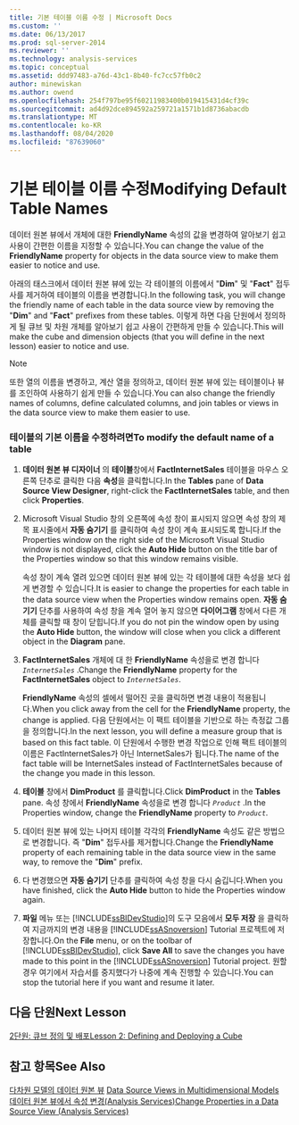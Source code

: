 ```yaml
---
title: 기본 테이블 이름 수정 | Microsoft Docs
ms.custom: ''
ms.date: 06/13/2017
ms.prod: sql-server-2014
ms.reviewer: ''
ms.technology: analysis-services
ms.topic: conceptual
ms.assetid: ddd97483-a76d-43c1-8b40-fc7cc57fb0c2
author: minewiskan
ms.author: owend
ms.openlocfilehash: 254f797be95f60211983400b019415431d4cf39c
ms.sourcegitcommit: ad4d92dce894592a259721a1571b1d8736abacdb
ms.translationtype: MT
ms.contentlocale: ko-KR
ms.lasthandoff: 08/04/2020
ms.locfileid: "87639060"
---
```

# <a name="modifying-default-table-names"></a><span data-ttu-id="d94ab-102">기본 테이블 이름 수정</span><span class="sxs-lookup"><span data-stu-id="d94ab-102">Modifying Default Table Names</span></span>
  <span data-ttu-id="d94ab-103">데이터 원본 뷰에서 개체에 대한 **FriendlyName** 속성의 값을 변경하여 알아보기 쉽고 사용이 간편한 이름을 지정할 수 있습니다.</span><span class="sxs-lookup"><span data-stu-id="d94ab-103">You can change the value of the **FriendlyName** property for objects in the data source view to make them easier to notice and use.</span></span>  
  
 <span data-ttu-id="d94ab-104">아래의 태스크에서 데이터 원본 뷰에 있는 각 테이블의 이름에서 "**Dim**" 및 "**Fact**" 접두사를 제거하여 테이블의 이름을 변경합니다.</span><span class="sxs-lookup"><span data-stu-id="d94ab-104">In the following task, you will change the friendly name of each table in the data source view by removing the "**Dim**" and "**Fact**" prefixes from these tables.</span></span> <span data-ttu-id="d94ab-105">이렇게 하면 다음 단원에서 정의하게 될 큐브 및 차원 개체를 알아보기 쉽고 사용이 간편하게 만들 수 있습니다.</span><span class="sxs-lookup"><span data-stu-id="d94ab-105">This will make the cube and dimension objects (that you will define in the next lesson) easier to notice and use.</span></span>  
  
> [!NOTE]  
>  <span data-ttu-id="d94ab-106">또한 열의 이름을 변경하고, 계산 열을 정의하고, 데이터 원본 뷰에 있는 테이블이나 뷰를 조인하여 사용하기 쉽게 만들 수 있습니다.</span><span class="sxs-lookup"><span data-stu-id="d94ab-106">You can also change the friendly names of columns, define calculated columns, and join tables or views in the data source view to make them easier to use.</span></span>  
  
### <a name="to-modify-the-default-name-of-a-table"></a><span data-ttu-id="d94ab-107">테이블의 기본 이름을 수정하려면</span><span class="sxs-lookup"><span data-stu-id="d94ab-107">To modify the default name of a table</span></span>  
  
1.  <span data-ttu-id="d94ab-108">**데이터 원본 뷰 디자이너** 의 **테이블**창에서 **FactInternetSales** 테이블을 마우스 오른쪽 단추로 클릭한 다음 **속성**을 클릭합니다.</span><span class="sxs-lookup"><span data-stu-id="d94ab-108">In the **Tables** pane of **Data Source View Designer**, right-click the **FactInternetSales** table, and then click **Properties**.</span></span>  
  
2.  <span data-ttu-id="d94ab-109">Microsoft Visual Studio 창의 오른쪽에 속성 창이 표시되지 않으면 속성 창의 제목 표시줄에서 **자동 숨기기** 를 클릭하여 속성 창이 계속 표시되도록 합니다.</span><span class="sxs-lookup"><span data-stu-id="d94ab-109">If the Properties window on the right side of the Microsoft Visual Studio window is not displayed, click the **Auto Hide** button on the title bar of the Properties window so that this window remains visible.</span></span>  
  
     <span data-ttu-id="d94ab-110">속성 창이 계속 열려 있으면 데이터 원본 뷰에 있는 각 테이블에 대한 속성을 보다 쉽게 변경할 수 있습니다.</span><span class="sxs-lookup"><span data-stu-id="d94ab-110">It is easier to change the properties for each table in the data source view when the Properties window remains open.</span></span> <span data-ttu-id="d94ab-111">**자동 숨기기** 단추를 사용하여 속성 창을 계속 열어 놓지 않으면 **다이어그램** 창에서 다른 개체를 클릭할 때 창이 닫힙니다.</span><span class="sxs-lookup"><span data-stu-id="d94ab-111">If you do not pin the window open by using the **Auto Hide** button, the window will close when you click a different object in the **Diagram** pane.</span></span>  
  
3.  <span data-ttu-id="d94ab-112">**FactInternetSales** 개체에 대 한 **FriendlyName** 속성을로 변경 합니다 *`InternetSales`* .</span><span class="sxs-lookup"><span data-stu-id="d94ab-112">Change the **FriendlyName** property for the **FactInternetSales** object to *`InternetSales`*.</span></span>  
  
     <span data-ttu-id="d94ab-113">**FriendlyName** 속성의 셀에서 떨어진 곳을 클릭하면 변경 내용이 적용됩니다.</span><span class="sxs-lookup"><span data-stu-id="d94ab-113">When you click away from the cell for the **FriendlyName** property, the change is applied.</span></span> <span data-ttu-id="d94ab-114">다음 단원에서는 이 팩트 테이블을 기반으로 하는 측정값 그룹을 정의합니다.</span><span class="sxs-lookup"><span data-stu-id="d94ab-114">In the next lesson, you will define a measure group that is based on this fact table.</span></span> <span data-ttu-id="d94ab-115">이 단원에서 수행한 변경 작업으로 인해 팩트 테이블의 이름은 FactInternetSales가 아닌 InternetSales가 됩니다.</span><span class="sxs-lookup"><span data-stu-id="d94ab-115">The name of the fact table will be InternetSales instead of FactInternetSales because of the change you made in this lesson.</span></span>  
  
4.  <span data-ttu-id="d94ab-116">**테이블** 창에서 **DimProduct** 를 클릭합니다.</span><span class="sxs-lookup"><span data-stu-id="d94ab-116">Click **DimProduct** in the **Tables** pane.</span></span> <span data-ttu-id="d94ab-117">속성 창에서 **FriendlyName** 속성을로 변경 합니다 *`Product`* .</span><span class="sxs-lookup"><span data-stu-id="d94ab-117">In the Properties window, change the **FriendlyName** property to *`Product`*.</span></span>  
  
5.  <span data-ttu-id="d94ab-118">데이터 원본 뷰에 있는 나머지 테이블 각각의 **FriendlyName** 속성도 같은 방법으로 변경합니다. 즉 "**Dim**" 접두사를 제거합니다.</span><span class="sxs-lookup"><span data-stu-id="d94ab-118">Change the **FriendlyName** property of each remaining table in the data source view in the same way, to remove the "**Dim**" prefix.</span></span>  
  
6.  <span data-ttu-id="d94ab-119">다 변경했으면 **자동 숨기기** 단추를 클릭하여 속성 창을 다시 숨깁니다.</span><span class="sxs-lookup"><span data-stu-id="d94ab-119">When you have finished, click the **Auto Hide** button to hide the Properties window again.</span></span>  
  
7.  <span data-ttu-id="d94ab-120">**파일** 메뉴 또는 [!INCLUDE[ssBIDevStudio](../includes/ssbidevstudio-md.md)]의 도구 모음에서 **모두 저장** 을 클릭하여 지금까지의 변경 내용을 [!INCLUDE[ssASnoversion](../includes/ssasnoversion-md.md)] Tutorial 프로젝트에 저장합니다.</span><span class="sxs-lookup"><span data-stu-id="d94ab-120">On the **File** menu, or on the toolbar of [!INCLUDE[ssBIDevStudio](../includes/ssbidevstudio-md.md)], click **Save All** to save the changes you have made to this point in the [!INCLUDE[ssASnoversion](../includes/ssasnoversion-md.md)] Tutorial project.</span></span> <span data-ttu-id="d94ab-121">원할 경우 여기에서 자습서를 중지했다가 나중에 계속 진행할 수 있습니다.</span><span class="sxs-lookup"><span data-stu-id="d94ab-121">You can stop the tutorial here if you want and resume it later.</span></span>  
  
## <a name="next-lesson"></a><span data-ttu-id="d94ab-122">다음 단원</span><span class="sxs-lookup"><span data-stu-id="d94ab-122">Next Lesson</span></span>  
 [<span data-ttu-id="d94ab-123">2단원: 큐브 정의 및 배포</span><span class="sxs-lookup"><span data-stu-id="d94ab-123">Lesson 2: Defining and Deploying a Cube</span></span>](lesson-2-defining-and-deploying-a-cube.md)  
  
## <a name="see-also"></a><span data-ttu-id="d94ab-124">참고 항목</span><span class="sxs-lookup"><span data-stu-id="d94ab-124">See Also</span></span>  
 <span data-ttu-id="d94ab-125">[다차원 모델의 데이터 원본 뷰](multidimensional-models/data-source-views-in-multidimensional-models.md) </span><span class="sxs-lookup"><span data-stu-id="d94ab-125">[Data Source Views in Multidimensional Models](multidimensional-models/data-source-views-in-multidimensional-models.md) </span></span>  
 [<span data-ttu-id="d94ab-126">데이터 원본 뷰에서 속성 변경&#40;Analysis Services&#41;</span><span class="sxs-lookup"><span data-stu-id="d94ab-126">Change Properties in a Data Source View &#40;Analysis Services&#41;</span></span>](multidimensional-models/change-properties-in-a-data-source-view-analysis-services.md)  
  
  
